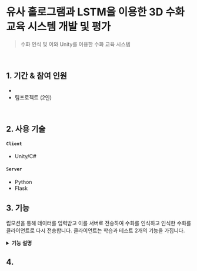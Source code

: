 # 유사 홀로그램과 LSTM을 이용한 3D 수화 교육 시스템 개발 및 평가
> 수화 인식 및 이와 Unity를 이용한 수화 교육 시스템

</br>

## 1. 기간 & 참여 인원
-
- 팀프로젝트 (2인)

</br>

## 2. 사용 기술
#### `Client`
- Unity/C#

#### `Server`
- Python
- Flask

## 3. 기능
립모션을 통해 데이터를 입력받고 이를 서버로 전송하여 수화를 인식하고 인식한 수화를 클라이언트로 다시 전송합니다.
클라이언트는 학습과 테스트 2개의 기능을 가집니다.


<details>
<summary><b>기능 설명</b></summary>
<div markdown="1">
  
### 3.1 흐름도
![tmp6FC7](https://github.com/user-attachments/assets/77c7e7b6-8962-4db0-ba71-a41097e5a109)

</div>
</details>

## 4.

